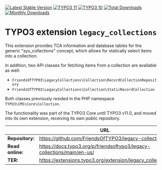 [![Latest Stable Version](https://poser.pugx.org/friendsoftypo3/legacy-collections/v/stable.svg)](https://extensions.typo3.org/extension/legacy_collections/)
[![TYPO3 11](https://img.shields.io/badge/TYPO3-11-orange.svg?style=flat-square)](https://get.typo3.org/version/11)
[![TYPO3 10](https://img.shields.io/badge/TYPO3-10-orange.svg?style=flat-square)](https://get.typo3.org/version/10)
[![Total Downloads](https://poser.pugx.org/friendsoftypo3/legacy-collections/d/total.svg)](https://packagist.org/packages/friendsoftypo3/legacy-collections)
[![Monthly Downloads](https://poser.pugx.org/friendsoftypo3/legacy-collections/d/monthly)](https://packagist.org/packages/friendsoftypo3/legacy-collections)

# TYPO3 extension `legacy_collections`

This extension provides TCA information and database tables for the generic
"sys_collections" concept, which allows for statically select items into a
collection.

In addition, two API classes for fetching items from a collection are available
as well:

* `FriendsOfTYPO3\LegacyCollections\Collection\RecordCollectionRepository`
* `FriendsOfTYPO3\LegacyCollections\Collection\StaticRecordCollection`

Both classes previously resided in the PHP namespace `TYPO3\CMS\Core\Collection`.

The functionality was part of the TYPO3 Core until TYPO3 v11.0, and moved into
its own extension, receiving its own public repository.

|                  | URL                                                                    |
|------------------|------------------------------------------------------------------------|
| **Repository:**  | https://github.com/FriendsOfTYPO3/legacy-collections                   |
| **Read online:** | https://docs.typo3.org/p/friendsoftypo3/legacy-collections/main/en-us/ |
| **TER:**         | https://extensions.typo3.org/extension/legacy_collections              |
